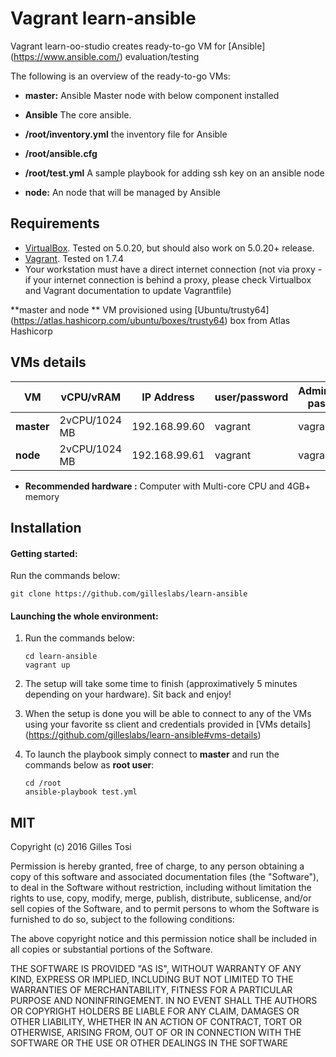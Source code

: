 # Vagrant learn-ansible

Vagrant learn-oo-studio creates ready-to-go VM for [Ansible] (https://www.ansible.com/) evaluation/testing

The following is an overview of the ready-to-go VMs:

+ **master:** Ansible Master node with below component installed 
 + **Ansible** The core ansible.
 + **/root/inventory.yml** the inventory file for Ansible
 + **/root/ansible.cfg** 
 + **/root/test.yml** A sample playbook for adding ssh key on an ansible node

+ **node:** An node that will be managed by Ansible

## Requirements

- [VirtualBox](https://www.virtualbox.org/wiki/Downloads). Tested on 5.0.20, but should also work on 5.0.20+ release.
- [Vagrant](http://www.vagrantup.com/downloads.html). Tested on 1.7.4
- Your workstation must have a direct internet connection (not via proxy - if your internet connection is behind a proxy, please check Virtualbox and Vagrant documentation to update Vagrantfile)

**master and node ** VM provisioned using [Ubuntu/trusty64] (https://atlas.hashicorp.com/ubuntu/boxes/trusty64) box from Atlas Hashicorp

## VMs details

VM | vCPU/vRAM | IP Address| user/password |  Administrator password |
---|---|---|---|---|
**master** | 2vCPU/1024 MB | 192.168.99.60 | vagrant | vagrant |
**node** | 2vCPU/1024 MB | 192.168.99.61 | vagrant | vagrant |

+ **Recommended hardware :** Computer with Multi-core CPU and 4GB+ memory


## Installation

#### Getting started:

Run the commands below:

	git clone https://github.com/gilleslabs/learn-ansible

#### Launching the whole environment:

1. Run the commands below:

	```
	cd learn-ansible
	vagrant up
	```

2. The setup will take some time to finish (approximatively 5 minutes depending on your hardware). Sit back and enjoy!

3. When the setup is done you will be able to connect to any of the VMs using your favorite ss client and credentials provided in [VMs details] (https://github.com/gilleslabs/learn-ansible#vms-details) 

4. To launch the playbook simply connect to **master** and run the commands below as **root user**:
	```
	cd /root
	ansible-playbook test.yml
	````

## MIT

Copyright (c) 2016 Gilles Tosi

Permission is hereby granted, free of charge, to any person obtaining a copy of this software and associated documentation files (the "Software"), to deal in the Software without restriction, including without limitation the rights to use, copy, modify, merge, publish, distribute, sublicense, and/or sell copies of the Software, and to permit persons to whom the Software is furnished to do so, subject to the following conditions:

The above copyright notice and this permission notice shall be included in all copies or substantial portions of the Software.

THE SOFTWARE IS PROVIDED "AS IS", WITHOUT WARRANTY OF ANY KIND, EXPRESS OR IMPLIED, INCLUDING BUT NOT LIMITED TO THE WARRANTIES OF MERCHANTABILITY, FITNESS FOR A PARTICULAR PURPOSE AND NONINFRINGEMENT. IN NO EVENT SHALL THE AUTHORS OR COPYRIGHT HOLDERS BE LIABLE FOR ANY CLAIM, DAMAGES OR OTHER LIABILITY, WHETHER IN AN ACTION OF CONTRACT, TORT OR OTHERWISE, ARISING FROM, OUT OF OR IN CONNECTION WITH THE SOFTWARE OR THE USE OR OTHER DEALINGS IN THE SOFTWARE